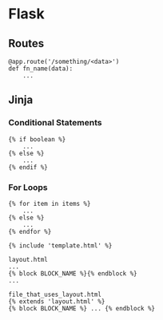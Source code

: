 # Flask

## Routes

```
@app.route('/something/<data>')
def fn_name(data):
    ...
```

## Jinja

### Conditional Statements

```
{% if boolean %}
    ...
{% else %}
    ...
{% endif %}
```

### For Loops

```
{% for item in items %}
    ...
{% else %}
    ...
{% endfor %}
```

```
{% include 'template.html' %}
```

```
layout.html
...
{% block BLOCK_NAME %}{% endblock %}
...

file_that_uses_layout.html
{% extends 'layout.html' %}
{% block BLOCK_NAME %} ... {% endblock %}
```

